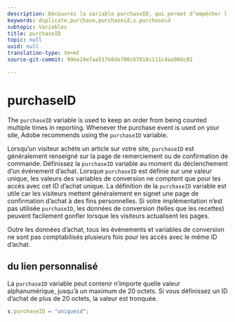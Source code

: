 ```yaml
---
description: Découvrez la variable purchaseID, qui permet d’empêcher l’affichage d’achats en double dans Adobe Analytics.
keywords: duplicate,purchase,purchaseid,s.purchaseid
subtopic: Variables
title: purchaseID
topic: null
uuid: null
translation-type: tm+mt
source-git-commit: 99ee24efaa517e8da700c67818c111c4aa90dc02

---
```



# purchaseID

The `purchaseID` variable is used to keep an order from being counted multiple times in reporting. Whenever the purchase event is used on your site, Adobe recommends using the `purchaseID` variable.

Lorsqu’un visiteur achète un article sur votre site, `purchaseID` est généralement renseigné sur la page de remerciement ou de confirmation de commande. Définissez la `purchaseID` variable au moment du déclenchement d’un événement d’achat. Lorsque `purchaseID` est définie sur une valeur unique, les valeurs des variables de conversion ne comptent que pour les accès avec cet ID d’achat unique. La définition de la `purchaseID` variable est utile car les visiteurs mettent généralement en signet une page de confirmation d’achat à des fins personnelles. Si votre implémentation n’est pas utilisée `purchaseID`, les données de conversion (telles que les recettes) peuvent facilement gonfler lorsque les visiteurs actualisent les pages.

Outre les données d’achat, tous les événements et variables de conversion ne sont pas comptabilisés plusieurs fois pour les accès avec le même ID d’achat.

## du lien personnalisé

La `purchaseID` variable peut contenir n’importe quelle valeur alphanumérique, jusqu’à un maximum de 20 octets. Si vous définissez un ID d’achat de plus de 20 octets, la valeur est tronquée.

```js
s.purchaseID = "uniqueid";
```
